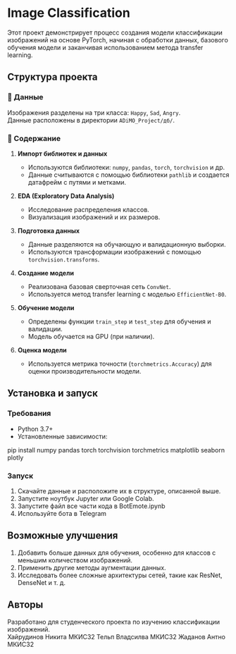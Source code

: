 # Image Classification

Этот проект демонстрирует процесс создания модели классификации изображений на основе PyTorch, начиная с обработки данных, базового обучения модели и заканчивая использованием метода transfer learning.

## Структура проекта

### 📂 Данные
Изображения разделены на три класса: `Happy`, `Sad`, `Angry`.  
Данные расположены в директории `ADiMO_Project/дб/`.

### 📜 Содержание
1. **Импорт библиотек и данных**  
   - Используются библиотеки: `numpy`, `pandas`, `torch`, `torchvision` и др.
   - Данные считываются с помощью библиотеки `pathlib` и создается датафрейм с путями и метками.  

2. **EDA (Exploratory Data Analysis)**  
   - Исследование распределения классов.  
   - Визуализация изображений и их размеров.  

3. **Подготовка данных**  
   - Данные разделяются на обучающую и валидационную выборки.  
   - Используются трансформации изображений с помощью `torchvision.transforms`.  

4. **Создание модели**  
   - Реализована базовая сверточная сеть `ConvNet`.  
   - Используется метод transfer learning с моделью `EfficientNet-B0`.  

5. **Обучение модели**  
   - Определены функции `train_step` и `test_step` для обучения и валидации.  
   - Модель обучается на GPU (при наличии).  

6. **Оценка модели**  
   - Используется метрика точности (`torchmetrics.Accuracy`) для оценки производительности модели.  

## Установка и запуск

### Требования
- Python 3.7+
- Установленные зависимости:

pip install numpy pandas torch torchvision torchmetrics matplotlib seaborn plotly


### Запуск
1. Скачайте данные и расположите их в структуре, описанной выше.
2. Запустите ноутбук Jupyter или Google Colab.
3. Запустите файл все части кода в BotEmote.ipynb
4. Используйте бота в Telegram


## Возможные улучшения
1. Добавить больше данных для обучения, особенно для классов с меньшим количеством изображений.  
2. Применить другие методы аугментации данных.  
3. Исследовать более сложные архитектуры сетей, такие как ResNet, DenseNet и т. д.  


## Авторы
Разработано для студенческого проекта по изучению классификации изображений.  
Хайрудинов Никита МКИС32
Тельп Владсилва МКИС32
Жаданов Антно МКИС32


